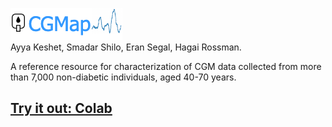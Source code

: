 ![](cgmap_logo.png)   
Ayya Keshet, Smadar Shilo, Eran Segal, Hagai Rossman.  

A reference resource for characterization of CGM data collected from more than 7,000 non-diabetic individuals, aged 40-70 years.

## [Try it out: Colab](https://colab.research.google.com/drive/15OiNcRq4zyr7TbUERuPfIddIKDybZ-Cx?usp=sharing)


